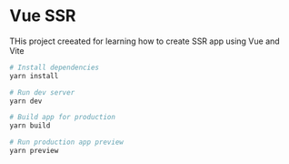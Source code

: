 # Vue SSR
THis project creeated for learning how to create SSR app using Vue and Vite

```bash
# Install dependencies
yarn install

# Run dev server
yarn dev

# Build app for production
yarn build

# Run production app preview
yarn preview
```

